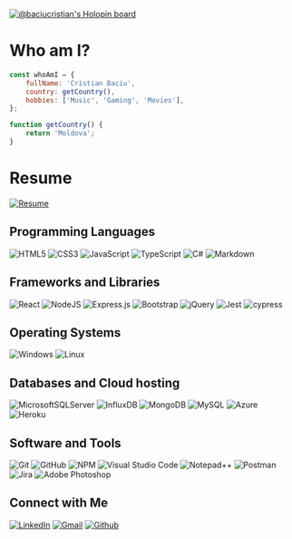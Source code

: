 [![@baciucristian's Holopin board](https://holopin.me/baciucristian)](https://holopin.io/@baciucristian)

# Who am I?

```javascript
const whoAmI = {
    fullName: 'Cristian Baciu',
    country: getCountry(),
    hobbies: ['Music', 'Gaming', 'Movies'],
};

function getCountry() {
    return 'Moldova';
}
```

# Resume

[![Resume](https://img.shields.io/badge/Resume-12100E?style=for-the-badge&logo=medium&logoColor=white)](https://baciucristian.github.io/resume/)

## Programming Languages

![HTML5](https://img.shields.io/badge/html5-%23E34F26.svg?logo=html5&logoColor=white)
![CSS3](https://img.shields.io/badge/css3-%231572B6.svg?logo=css3&logoColor=white)
![JavaScript](https://img.shields.io/badge/javascript-%23323330.svg?logo=javascript&logoColor=%23F7DF1E)
![TypeScript](https://img.shields.io/badge/typescript-%23007ACC.svg?logo=typescript&logoColor=white)
![C#](https://img.shields.io/badge/c%23-%23239120.svg?logo=c-sharp&logoColor=white)
![Markdown](https://img.shields.io/badge/markdown-%23000000.svg?logo=markdown&logoColor=white)

## Frameworks and Libraries

![React](https://img.shields.io/badge/react-%2320232a.svg?logo=react&logoColor=%2361DAFB)
![NodeJS](https://img.shields.io/badge/node.js-6DA55F?logo=node.js&logoColor=white)
![Express.js](https://img.shields.io/badge/express.js-%23404d59.svg?logo=express&logoColor=%2361DAFB)
![Bootstrap](https://img.shields.io/badge/bootstrap-%23563D7C.svg?logo=bootstrap&logoColor=white)
![jQuery](https://img.shields.io/badge/jquery-%230769AD.svg?logo=jquery&logoColor=white)
![Jest](https://img.shields.io/badge/-jest-%23C21325?logo=jest&logoColor=white)
![cypress](https://img.shields.io/badge/-cypress-%23E5E5E5?logo=cypress&logoColor=058a5e)

## Operating Systems

![Windows](https://img.shields.io/badge/Windows-0078D6?logo=windows&logoColor=white)
![Linux](https://img.shields.io/badge/Linux-FCC624?logo=linux&logoColor=black)

## Databases and Cloud hosting

![MicrosoftSQLServer](https://img.shields.io/badge/Microsoft%20SQL%20Sever-CC2927?logo=microsoft%20sql%20server&logoColor=white)
![InfluxDB](https://img.shields.io/badge/InfluxDB-22ADF6?logo=InfluxDB&logoColor=white)
![MongoDB](https://img.shields.io/badge/MongoDB-%234ea94b.svg?logo=mongodb&logoColor=white)
![MySQL](https://img.shields.io/badge/mysql-%2300f.svg?logo=mysql&logoColor=white)
![Azure](https://img.shields.io/badge/azure-%230072C6.svg?logo=microsoftazure&logoColor=white)
![Heroku](https://img.shields.io/badge/heroku-%23430098.svg?logo=heroku&logoColor=white)

## Software and Tools

![Git](https://img.shields.io/badge/git-%23F05033.svg?logo=git&logoColor=white)
![GitHub](https://img.shields.io/badge/github-%23121011.svg?logo=github&logoColor=white)
![NPM](https://img.shields.io/badge/NPM-%23000000.svg?logo=npm&logoColor=white)
![Visual Studio Code](https://img.shields.io/badge/Visual%20Studio%20Code-0078d7.svg?logo=visual-studio-code&logoColor=white)
![Notepad++](https://img.shields.io/badge/Notepad++-90E59A.svg?logo=notepad%2b%2b&logoColor=black)
![Postman](https://img.shields.io/badge/Postman-FF6C37?logo=postman&logoColor=white)
![Jira](https://img.shields.io/badge/jira-%230A0FFF.svg?logo=jira&logoColor=white)
![Adobe Photoshop](https://img.shields.io/badge/adobe%20photoshop-%2331A8FF.svg?logo=adobe%20photoshop&logoColor=white)

## Connect with Me

[![LinkedIn](https://img.shields.io/badge/linkedin-%230077B5.svg?style=for-the-badge&logo=linkedin&logoColor=white)](https://www.linkedin.com/in/baciu-cristi)
[![Gmail](https://img.shields.io/badge/Gmail-D14836?style=for-the-badge&logo=gmail&logoColor=white)](mailto:icristianbaciu@gmail.com)
[![Github](https://img.shields.io/badge/github-%23121011.svg?style=for-the-badge&logo=github&logoColor=white)](https://github.com/baciucristian)
